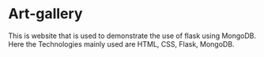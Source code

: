# Art-gallery
This is website that is used to demonstrate the use of flask using MongoDB. Here the Technologies mainly used are HTML, CSS, Flask, MongoDB.
